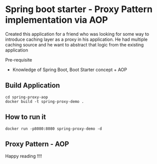 # Spring boot starter - Proxy Pattern implementation via AOP

Created this application for a friend who was looking for some way to introduce caching layer as a proxy in his application. He had multiple caching source and he want to abstract that logic from the existing application

Pre-requisite
* Knowledge of Spring Boot, Boot Starter concept + AOP

## Build Application
```
cd spring-proxy-aop
docker build -t spring-proxy-demo .
```

## How to run it
```
docker run -p8080:8080 spring-proxy-demo -d
```

## Proxy Pattern - AOP 


Happy reading !!!!
